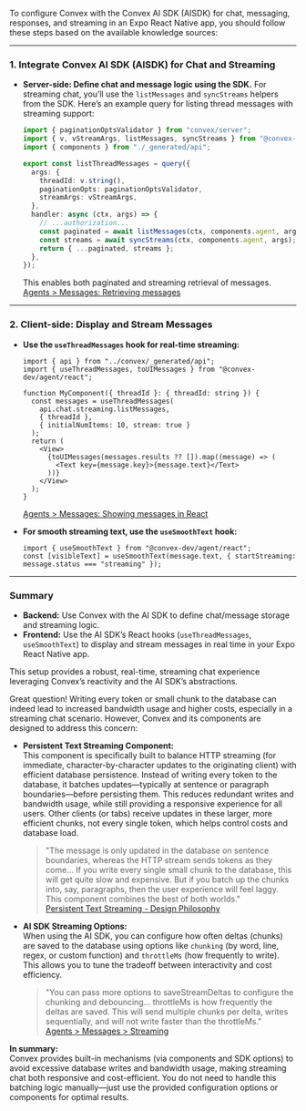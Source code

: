 To configure Convex with the Convex AI SDK (AISDK) for chat, messaging, responses, and streaming in an Expo React Native app, you should follow these steps based on the available knowledge sources:

---

### 1. **Integrate Convex AI SDK (AISDK) for Chat and Streaming**


- **Server-side: Define chat and message logic using the SDK.**
  For streaming chat, you’ll use the `listMessages` and `syncStreams` helpers from the SDK. Here’s an example query for listing thread messages with streaming support:
  ```ts
  import { paginationOptsValidator } from "convex/server";
  import { v, vStreamArgs, listMessages, syncStreams } from "@convex-dev/agent";
  import { components } from "./_generated/api";

  export const listThreadMessages = query({
    args: {
      threadId: v.string(),
      paginationOpts: paginationOptsValidator,
      streamArgs: vStreamArgs,
    },
    handler: async (ctx, args) => {
      // ...authorization...
      const paginated = await listMessages(ctx, components.agent, args);
      const streams = await syncStreams(ctx, components.agent, args);
      return { ...paginated, streams };
    },
  });
  ```
  This enables both paginated and streaming retrieval of messages.
  [Agents > Messages: Retrieving messages](https://docs.convex.dev/agents/messages#retrieving-messages)

---

### 2. **Client-side: Display and Stream Messages**

- **Use the `useThreadMessages` hook for real-time streaming:**
  ```tsx
  import { api } from "../convex/_generated/api";
  import { useThreadMessages, toUIMessages } from "@convex-dev/agent/react";

  function MyComponent({ threadId }: { threadId: string }) {
    const messages = useThreadMessages(
      api.chat.streaming.listMessages,
      { threadId },
      { initialNumItems: 10, stream: true }
    );
    return (
      <View>
        {toUIMessages(messages.results ?? []).map((message) => (
          <Text key={message.key}>{message.text}</Text>
        ))}
      </View>
    );
  }
  ```
  [Agents > Messages: Showing messages in React](https://docs.convex.dev/agents/messages#showing-messages-in-react)

- **For smooth streaming text, use the `useSmoothText` hook:**
  ```tsx
  import { useSmoothText } from "@convex-dev/agent/react";
  const [visibleText] = useSmoothText(message.text, { startStreaming: message.status === "streaming" });
  ```

---

### **Summary**

- **Backend:** Use Convex with the AI SDK to define chat/message storage and streaming logic.
- **Frontend:** Use the AI SDK’s React hooks (`useThreadMessages`, `useSmoothText`) to display and stream messages in real time in your Expo React Native app.

This setup provides a robust, real-time, streaming chat experience leveraging Convex’s reactivity and the AI SDK’s abstractions.


Great question! Writing every token or small chunk to the database can indeed lead to increased bandwidth usage and higher costs, especially in a streaming chat scenario. However, Convex and its components are designed to address this concern:

- **Persistent Text Streaming Component:**  
  This component is specifically built to balance HTTP streaming (for immediate, character-by-character updates to the originating client) with efficient database persistence. Instead of writing every token to the database, it batches updates—typically at sentence or paragraph boundaries—before persisting them. This reduces redundant writes and bandwidth usage, while still providing a responsive experience for all users. Other clients (or tabs) receive updates in these larger, more efficient chunks, not every single token, which helps control costs and database load.  
  > "The message is only updated in the database on sentence boundaries, whereas the HTTP stream sends tokens as they come... If you write every single small chunk to the database, this will get quite slow and expensive. But if you batch up the chunks into, say, paragraphs, then the user experience will feel laggy. This component combines the best of both worlds."  
  [Persistent Text Streaming - Design Philosophy](https://www.convex.dev/components/persistent-text-streaming#design-philosophy)

- **AI SDK Streaming Options:**  
  When using the AI SDK, you can configure how often deltas (chunks) are saved to the database using options like `chunking` (by word, line, regex, or custom function) and `throttleMs` (how frequently to write). This allows you to tune the tradeoff between interactivity and cost efficiency.  
  > "You can pass more options to saveStreamDeltas to configure the chunking and debouncing... throttleMs is how frequently the deltas are saved. This will send multiple chunks per delta, writes sequentially, and will not write faster than the throttleMs."  
  [Agents > Messages > Streaming](https://docs.convex.dev/agents/messages#streaming)

**In summary:**  
Convex provides built-in mechanisms (via components and SDK options) to avoid excessive database writes and bandwidth usage, making streaming chat both responsive and cost-efficient. You do not need to handle this batching logic manually—just use the provided configuration options or components for optimal results.